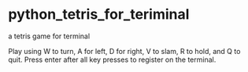 # python_tetris_for_teriminal
a tetris game for terminal

Play using W to turn, A for left, D for right, V to slam, R to hold, and Q to quit. Press enter after all key presses to register on the terminal.
